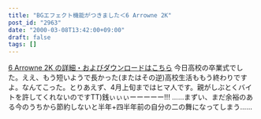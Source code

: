```yaml
---
title: "BGエフェクト機能がつきました＜6 Arrowne 2K"
post_id: "2963"
date: "2000-03-08T13:42:00+09:00"
draft: false
tags: []
---
```



[6 Arrowne 2K の詳細・およびダウンロードはこちら](/solo2k) 今日高校の卒業式でした。ええ、もう短いようで長かった(またはその逆)高校生活ももう終わりですよ。なんてこった。とりあえず、4月上旬まではヒマ人です。親がしぶとくバイトを許してくれないのですTT)銭ぃぃぃーーーーー!!!  ……まずい、まだ余裕のある今のうちから節約しないと半年+四半年前の自分の二の舞になってしまう……
